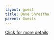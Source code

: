 ```yaml
---
layout: guest
title: Dave Shrestha
parent: Guests
---
```



<div class="badge-base LI-profile-badge" data-locale="en_US" data-size="medium" data-theme="light" data-type="VERTICAL" data-vanity="daveshrestha" data-version="v1"><a class="badge-base__link LI-simple-link" href="https://www.linkedin.com/in/daveshrestha?trk=profile-badge">Click for more details</a></div>


